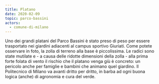 ```yaml
---
title: Platano
date: 2020-02-09
topic: parco-bassini
actors:
  - comune-di-milano
---
```


Uno dei grandi platani del Parco Bassini è stato preso di peso per essere trasportato nei giardini adiacenti al campus sportivo Giuriati. Come potete osservare in foto, la zolla di terreno alla base è piccolissima. Le radici sono state mutilate e - a causa delle ridotte dimensioni della zolla - alla prima forte folata di vento il rischio che il platano venga giù è concreto: un pericolo anche per famiglie e bambini che animano quel giardino. Il Politecnico di Milano va avanti dritto per dritto, in barba ad ogni buona logica (anche) di agronomia e cura del verde.